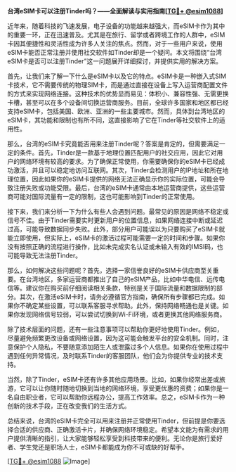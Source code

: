 **台湾eSIM卡可以注册Tinder吗？——全面解读与实用指南[[TG💪+ @esim1088](https://t.me/s/esim1088)]**

近年来，随着科技的飞速发展，电子设备的功能越来越强大，而eSIM卡作为其中的重要一环，正在迅速普及。尤其是在旅行、留学或者跨境工作的人群中，eSIM卡因其便捷性和灵活性成为许多人关注的焦点。然而，对于一些用户来说，使用eSIM卡能否正常注册并使用社交软件如Tinder却是一个疑问。本文将围绕“台湾eSIM卡是否可以注册Tinder”这一问题展开详细探讨，并提供实用的解决方案。

首先，让我们来了解一下什么是eSIM卡以及它的特点。eSIM卡是一种嵌入式SIM卡技术，它不需要传统的物理SIM卡，而是通过直接在设备上写入运营商配置文件的方式来实现网络连接。这种技术的优势显而易见：体积小、兼容性强、无需更换卡槽，甚至可以在多个设备间切换运营商服务。目前，全球许多国家和地区都已经支持eSIM卡，包括美国、欧洲、亚洲的一些主要城市。然而，具体到台湾地区的eSIM卡，其功能和限制也有所不同，这直接影响了它在Tinder等社交软件上的适用性。

那么，台湾的eSIM卡究竟能否用来注册Tinder呢？答案是肯定的，但需要满足一定的条件。首先，Tinder是一款基于地理位置匹配用户的社交应用，因此它对用户的网络环境有较高的要求。为了确保正常使用，你需要确保你的eSIM卡已经成功激活，并且可以稳定地访问互联网。其次，Tinder会检测用户的IP地址和所在地理位置，因此如果你的eSIM卡提供的网络无法正确显示你的实际位置，可能会导致注册失败或功能受限。最后，台湾的eSIM卡通常由本地运营商提供，这些运营商可能对国际流量有一定的限制，这也可能影响到Tinder的正常使用。

接下来，我们来分析一下为什么有些人会遇到问题。最常见的原因是网络不稳定或信号不佳。由于Tinder需要实时更新用户的位置信息，如果网络连接中断或延迟过高，可能导致数据同步失败。此外，部分用户可能误以为只要购买了eSIM卡就能立即使用，但实际上，eSIM卡的激活过程可能需要一定的时间和步骤。如果你没有按照正确的流程进行操作，比如未完成实名认证或未输入有效的IMSI码，也可能导致无法注册Tinder。

那么，如何解决这些问题呢？首先，选择一家信誉良好的eSIM卡供应商至关重要。在台湾地区，多家运营商都推出了自己的eSIM产品，比如中华电信、远传电信等。建议你在购买前仔细阅读相关条款，特别是关于国际流量和数据限制的部分。其次，在激活eSIM卡时，请务必遵循官方指南，确保所有步骤都已完成。如果你不确定某些设置，可以联系客服寻求帮助。此外，保持网络畅通也是关键。如果你发现网络信号较弱，可以尝试切换到Wi-Fi环境，或者更换其他网络服务商。

除了技术层面的问题，还有一些注意事项可以帮助你更好地使用Tinder。例如，尽量避免频繁更改设备或网络设置，因为这可能会触发平台的安全机制。同时，注意保护个人隐私，不要随意添加陌生人或泄露过多个人信息。如果你在使用过程中遇到任何异常情况，及时联系Tinder的客服团队，他们会为你提供专业的技术支持。

当然，除了Tinder，eSIM卡还有许多其他应用场景。比如，如果你经常出差或旅游，它可以让你随时随地切换到当地的网络环境，享受更优惠的资费；如果你是一名自由职业者，它可以帮助你远程办公，提高工作效率。总之，eSIM卡作为一种创新的技术手段，正在改变我们的生活方式。

总结来说，台湾的eSIM卡完全可以用来注册并正常使用Tinder，但前提是你要选择合适的供应商、正确激活卡片，并确保网络环境稳定。希望本文能为有需求的用户提供清晰的指引，让大家能够轻松享受到科技带来的便利。无论你是旅行爱好者、学生党还是职场人士，eSIM卡都能成为你不可或缺的好帮手。

[[TG💪+ @esim1088](https://t.me/s/esim1088) ![Image](https://i.postimg.cc/4NQfJmqS/Snipaste-2025-05-13-00-14-12.png)]